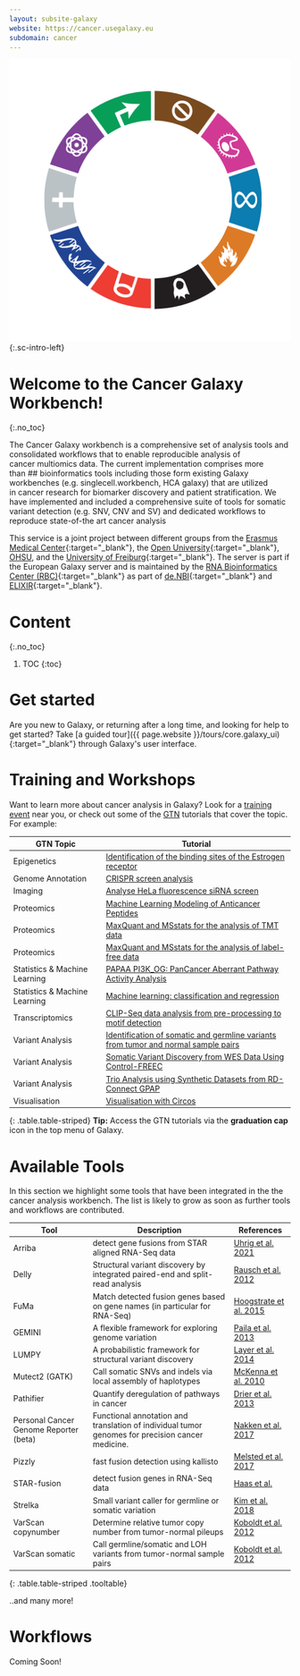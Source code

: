 ```yaml
---
layout: subsite-galaxy
website: https://cancer.usegalaxy.eu
subdomain: cancer
---
```


![Graphic showing the to hallmarks of cancer as a circular ring with different colored segments with different icons](/assets/media/logo_cancer.png){:.sc-intro-left}

# Welcome to the Cancer Galaxy Workbench!
{:.no_toc}

The Cancer Galaxy workbench is a comprehensive set of analysis tools and consolidated workflows that to enable reproducible analysis of cancer multiomics data. The current implementation comprises more than ## bioinformatics tools including those form existing Galaxy workbenches (e.g. singlecell.workbench, HCA galaxy) that are utilized in cancer research for biomarker discovery and patient stratification.  We have implemented and included a  comprehensive suite of tools for somatic variant detection (e.g. SNV, CNV and SV) and dedicated workflows to reproduce state-of-the art cancer analysis  


This service is a joint project between different groups from the [Erasmus Medical Center](http://erasmusmc.nl){:target="_blank"}, the [Open University](https://www.open.ac.uk/){:target="_blank"}, [OHSU](https://www.ohsu.edu/), and the [University of Freiburg](https://galaxyproject.eu/freiburg/){:target="_blank"}.
The server is part if the European Galaxy server and is maintained by the [RNA Bioinformatics Center (RBC)](https://www.denbi.de/network/rna-bioinformatics-center-rbc){:target="_blank"} as part of [de.NBI](https://www.denbi.de){:target="_blank"} and [ELIXIR](http://elixir-europe.org){:target="_blank"}.

# Content
{:.no_toc}

1. TOC
{:toc}

# Get started

Are you new to Galaxy, or returning after a long time, and looking for help to get started? Take [a guided tour]({{ page.website }}/tours/core.galaxy_ui){:target="_blank"} through Galaxy's user interface.

# Training and Workshops

Want to learn more about cancer analysis in Galaxy? Look for a [training event](https://galaxyproject.org/events/) near you, or check out some of the [GTN](https://training.galaxyproject.org) tutorials that cover the topic. For example:

| GTN Topic | Tutorial |
|----------|-----------|
| Epigenetics | [Identification of the binding sites of the Estrogen receptor](https://training.galaxyproject.org/training-material/topics/epigenetics/tutorials/estrogen-receptor-binding-site-identification/tutorial.html) |
| Genome Annotation | [CRISPR screen analysis](https://training.galaxyproject.org/training-material/topics/genome-annotation/tutorials/crispr-screen/tutorial.html) |
| Imaging | [Analyse HeLa fluorescence siRNA screen](https://training.galaxyproject.org/training-material/topics/imaging/tutorials/hela-screen-analysis/tutorial.html) |
| Proteomics | [Machine Learning Modeling of Anticancer Peptides](https://training.galaxyproject.org/training-material/topics/proteomics/tutorials/ml-modeling-of-anti-cancer-peptides/tutorial.html) |
| Proteomics | [MaxQuant and MSstats for the analysis of TMT data](https://training.galaxyproject.org/training-material/topics/proteomics/tutorials/maxquant-msstats-tmt/tutorial.html) |
| Proteomics | [MaxQuant and MSstats for the analysis of label-free data](https://training.galaxyproject.org/training-material/topics/proteomics/tutorials/maxquant-msstats-dda-lfq/tutorial.html) |
| Statistics & Machine Learning | [PAPAA PI3K_OG: PanCancer Aberrant Pathway Activity Analysis](https://training.galaxyproject.org/training-material/topics/statistics/tutorials/aberrant_pi3k_pathway_analysis/tutorial.html) |
| Statistics & Machine Learning | [Machine learning: classification and regression](https://training.galaxyproject.org/training-material/topics/statistics/tutorials/classification_regression/tutorial.html) |
| Transcriptomics | [CLIP-Seq data analysis from pre-processing to motif detection](https://training.galaxyproject.org/training-material/topics/transcriptomics/tutorials/clipseq/tutorial.html) |
| Variant Analysis | [Identification of somatic and germline variants from tumor and normal sample pairs](https://training.galaxyproject.org/training-material/topics/variant-analysis/tutorials/somatic-variants/tutorial.html) |
| Variant Analysis | [Somatic Variant Discovery from WES Data Using Control-FREEC](https://training.galaxyproject.org/training-material/topics/variant-analysis/tutorials/somatic-variant-discovery/tutorial.html) |
| Variant Analysis | [Trio Analysis using Synthetic Datasets from RD-Connect GPAP](https://training.galaxyproject.org/training-material/topics/variant-analysis/tutorials/trio-analysis/tutorial.html) |
| Visualisation | [Visualisation with Circos](https://training.galaxyproject.org/training-material/topics/visualisation/tutorials/circos/tutorial.html) |
{: .table.table-striped}
**Tip:** Access the GTN tutorials via the **<i class="fa fa-graduation-cap" aria-hidden="true"></i> graduation cap** icon in the top menu of Galaxy.


# Available Tools

In this section we highlight some tools that have been integrated in the the cancer analysis workbench. The list is likely to grow as soon as further tools and workflows are contributed.

<!-- TODO: split into useful categories? smallvarians / SV / Copynumber / data sources / .. -->

| Tool | Description | References |
|------|-------------|----------- |
| Arriba | detect gene fusions from STAR aligned RNA-Seq data | [Uhrig et al. 2021](https://doi.org/10.1101/gr.257246.119) |
| Delly | Structural variant discovery by integrated paired-end and split-read analysis | [Rausch et al. 2012](https://doi.org/10.1093%2Fbioinformatics%2Fbts378) |
| FuMa | Match detected fusion genes based on gene names (in particular for RNA-Seq) | [Hoogstrate et al. 2015](https://doi.org/10.1093/bioinformatics/btv721) |
| GEMINI | A flexible framework for exploring genome variation | [Paila et al. 2013](https://doi.org/10.1371/journal.pcbi.1003153) |
| LUMPY | A probabilistic framework for structural variant discovery| [Layer et al. 2014](https://doi.org/10.1186/gb-2014-15-6-r84) |
| Mutect2 (GATK) | Call somatic SNVs and indels via local assembly of haplotypes | [McKenna et al. 2010](https://doi.org/10.1101/gr.107524.110s://doi.org/10.1101/gr.107524.110) |
| Pathifier | Quantify deregulation of pathways in cancer  | [Drier et al. 2013](https://doi.org/10.1073/pnas.1219651110) |
| Personal Cancer Genome Reporter (beta) | Functional annotation and translation of individual tumor genomes for precision cancer medicine. | [Nakken et al. 2017](https://doi.org/10.1093/bioinformatics/btx817) |
| Pizzly | fast fusion detection using kallisto | [Melsted et al. 2017](https://doi.org/10.1101/166322) |
| STAR-fusion | detect fusion genes in RNA-Seq data | [Haas et al.](https://doi.org/10.1101/120295://doi.org/10.1101/120295 ) |
| Strelka | Small variant caller for germline or somatic variation | [Kim et al. 2018](https://www.nature.com/articles/s41592-018-0051-x) |
| VarScan copynumber | Determine relative tumor copy number from tumor-normal pileups | [Koboldt et al. 2012](https://doi.org/10.1101/gr.129684.111) |
| VarScan somatic | Call germline/somatic and LOH variants from tumor-normal sample pairs | [Koboldt et al. 2012](https://doi.org/10.1101/gr.129684.111) |
{: .table.table-striped .tooltable}

..and many more!


# Workflows

Coming Soon!

